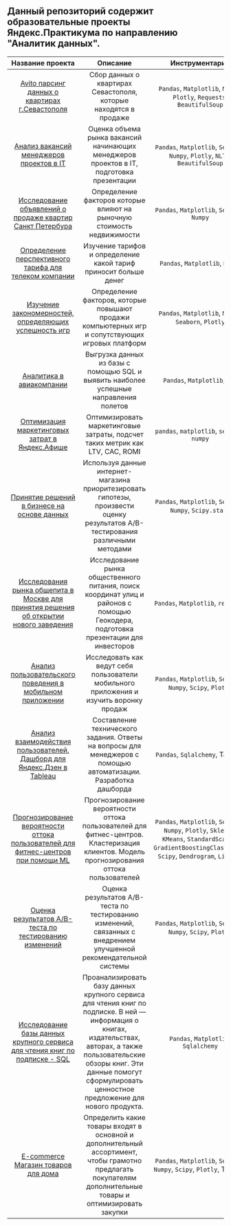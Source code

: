 ## Данный репозиторий содержит образовательные проекты Яндекс.Практикума по направлению "Аналитик данных".
| Название проекта | Описание | Инструментарий |
| :---------------: | :--------: | :--------------: |
| [Avito парсинг данных о квартирах г.Севастополя](https://github.com/DenisJukov/Jukov_YP_DA_2020/tree/main/1.%20Avito%20парсинг%20данных%20о%20квартирах%20г.Севастополя) | Сбор данных о квартирах Севастополя, которые находятся в продаже | `Pandas`, `Matplotlib`, `Numpy`, `Plotly`, `Requests`, `BeautifulSoup` |
| [Анализ вакансий менеджеров проектов в IT](https://github.com/DenisJukov/Jukov_YP_DA_2020/tree/main/2.%20Анализ%20вакансий%20менеджеров%20проектов%20в%20IT) | Оценка объема рынка вакансий начинающих менеджеров проектов в IT, подготовка презентации | `Pandas`, `Matplotlib`, `Seaborn`, `Numpy`, `Plotly`, `NLTK`, `BeautifulSoup` |
| [Исследование объявлений о продаже квартир Санкт Петербура](https://github.com/DenisJukov/Jukov_YP_DA_2020/tree/main/3.%20Продажа%20квартир%20в%20Санкт-Петербурге%20—%20анализ%20рынка%20недвижимости) | Определение факторов которые влияют на рыночную стоимость недвижимости | `Pandas`, `Matplotlib`, `Seaborn`, `Numpy` |
| [Определение перспективного тарифа для телеком компании](https://github.com/DenisJukov/Jukov_YP_DA_2020/tree/main/4.%20Определение%20выгодного%20тарифа%20для%20телеком%20компании) | Изучение тарифов и определение какой тариф приносит больше денег | `Pandas`, `Matplotlib`, `Numpy` |
| [Изучение закономерностей, определяющих успешность игр](https://github.com/DenisJukov/Jukov_YP_DA_2020/tree/main/5.%20Изучение%20закономерностей%2C%20определяющих%20успешность%20игр) | Определение факторов, которые повышают продажи компьютерных игр и сопутствующих игровых платформ | `Pandas`, `Matplotlib`, `Numpy`, `Seaborn`, `Plotly` |
| [Аналитика в авиакомпании](https://github.com/DenisJukov/Jukov_YP_DA_2020/tree/main/6.%20Аналитика%20в%20авиакомпании) | Выгрузка данных из базы с помощью SQL и выявить наиболее успешные направления полетов | `Pandas`, `Matplotlib`, `SQL` |
| [Оптимизация маркетинговых затрат в Яндекс.Афише](https://github.com/DenisJukov/Jukov_YP_DA_2020/tree/main/7.%20Оптимизация%20маркетинговых%20затрат%20в%20Яндекс.Афише) | Оптимизировать маркетинговые затраты, подсчет таких метрик как LTV, CAC, ROMI | `pandas`, `matplotlib`, `seaborn`, `numpy` |
| [Принятие решений в бизнесе на основе данных](https://github.com/DenisJukov/Jukov_YP_DA_2020/tree/main/8.%20Проверка%20гипотез%20по%20увеличению%20выручки%20в%20интернет-магазине%2C%20оценить%20результаты%20AB%20теста) | Используя данные интернет-магазина приоритезировать гипотезы, произвести оценку результатов A/B-тестирования различными методами | `Pandas`, `Matplotlib`, `Seaborn`, `Numpy`, `Scipy.stats` |
| [Исследования рынка общепита в Москве для принятия решения об открытии нового заведения](https://github.com/DenisJukov/Jukov_YP_DA_2020/tree/main/9.%20Исследования%20рынка%20общепита%20в%20Москве%20для%20принятия%20решения%20об%20открытии%20нового%20заведения) | Исследование рынка общественного питания, поиск координат улиц и районов с помощью Геокодера, подготовка презентации для инвесторов | `Pandas`, `Matplotlib`, `requests` |
| [Анализ пользовательского поведения в мобильном приложении](https://github.com/DenisJukov/Jukov_YP_DA_2020/tree/main/10.%20Анализ%20пользовательского%20поведения%20в%20мобильном%20приложении) | Исследовать как ведут себя пользователи мобильного приложения и изучить воронку продаж | `Pandas`, `Matplotlib`, `Seaborn`, `Numpy`, `Scipy`, `Plotly` |
| [Анализ взаимодействия пользователей. Дашборд для Яндекс.Дзен в Tableau](https://github.com/DenisJukov/Jukov_YP_DA_2020/tree/main/11.%20Анализ%20взаимодействия%20пользователей.%20Дашборд%20в%20Tableau) | Составление технического задания. Ответы на вопросы для менеджеров с помощью автоматизации. Разработка дашборда | `Pandas`, `Sqlalchemy`, Tableau |
| [Прогнозирование вероятности оттока пользователей для фитнес-центров при помощи ML](https://github.com/DenisJukov/Jukov_YP_DA_2020/tree/main/12.%20Прогнозы%20и%20предсказания.%20Введение%20в%20ML) | Прогнозирование вероятности оттока пользователей для фитнес-центров. Кластеризация клиентов. Модель прогнозирования оттока пользователей | `Pandas`, `Matplotlib`, `Seaborn`, `Numpy`, `Plotly`, `Sklearn`, `KMeans`, `StandardScaler`, `GradientBoostingClassifier`, `Scipy`, `Dendrogram`, `Linkage` |
| [Оценка результатов A/B-теста по тестированию изменений](https://github.com/DenisJukov/Jukov_YP_DA_2020/tree/main/13.%20Оценка%20результатов%20проведенного%20А-В%20теста) | Оценка результатов A/B-теста по тестированию изменений, связанных с внедрением улучшенной рекомендательной системы | `Pandas`, `Matplotlib`, `Seaborn`, `Numpy`, `Scipy`, `Plotly` | 
| [Исследование базы данных крупного сервиса для чтения книг по подписке - SQL](https://github.com/DenisJukov/Jukov_YP_DA_2020/tree/main/14.%20Исследование%20базы%20данных%20крупного%20сервиса%20для%20чтения%20книг%20по%20подписке%20-%20SQL) | Проанализировать базу данных крупного сервиса для чтения книг по подписке. В ней — информация о книгах, издательствах, авторах, а также пользовательские обзоры книг. Эти данные помогут сформулировать ценностное предложение для нового продукта. | `Pandas`, `Matplotlib`, `Sqlalchemy` |
| [E-commerce Магазин товаров для дома](https://github.com/DenisJukov/Jukov_YP_DA_2020/tree/main/15.%20E-commerce%20Магазин%20товаров%20для%20дома) | Определить какие товары входят в основной и дополнительный ассортимент, чтобы грамотно предлагать покупателям дополнительные товары и оптимизировать закупки |  `Pandas`, `Matplotlib`, `Seaborn`, `Numpy`, `Scipy`, `Plotly`, Tableau | 

